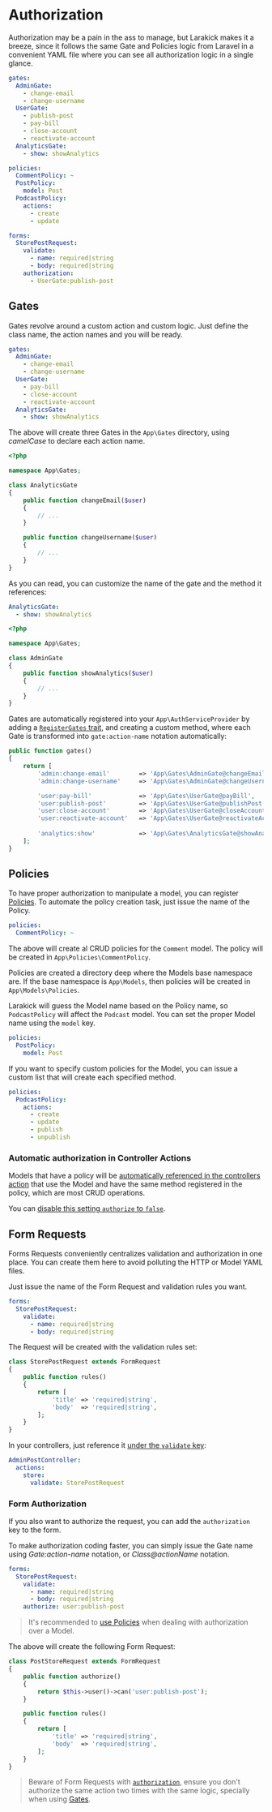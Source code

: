# Authorization

Authorization may be a pain in the ass to manage, but Larakick makes it a breeze, since it follows the same Gate and Policies logic from Laravel in a convenient YAML file where you can see all authorization logic in a single glance.

```yaml
gates:
  AdminGate:
    - change-email
    - change-username
  UserGate:
    - publish-post
    - pay-bill
    - close-account
    - reactivate-account
  AnalyticsGate:
    - show: showAnalytics

policies:
  CommentPolicy: ~
  PostPolicy:
    model: Post
  PodcastPolicy:
    actions:
      - create
      - update

forms:
  StorePostRequest:
    validate:
      - name: required|string
      - body: required|string
    authorization:
      - UserGate:publish-post
```

## Gates

Gates revolve around a custom action and custom logic. Just define the class name, the action names and you will be ready.

```yaml
gates:
  AdminGate:
    - change-email
    - change-username
  UserGate:
    - pay-bill
    - close-account
    - reactivate-account
  AnalyticsGate:
    - show: showAnalytics
```

The above will create three Gates in the `App\Gates` directory, using _camelCase_ to declare each action name.

```php
<?php

namespace App\Gates;

class AnalyticsGate
{
    public function changeEmail($user)
    {
        // ...
    }

    public function changeUsername($user)
    {
        // ...
    }
}
```

As you can read, you can customize the name of the gate and the method it references:

```yaml
AnalyticsGate:
  - show: showAnalytics
```
```php
<?php

namespace App\Gates;

class AdminGate
{
    public function showAnalytics($user)
    {
        // ...
    }
}
```

Gates are automatically registered into your `App\AuthServiceProvider` by adding a [`RegisterGates` trait](../src/Generation/Gates/RegistersGates.php), and creating a custom method, where each Gate is transformed into `gate:action-name` notation automatically:

```php
public function gates()
{
    return [
        'admin:change-email'        => 'App\Gates\AdminGate@changeEmail',
        'admin:change-username'     => 'App\Gates\AdminGate@changeUsername',

        'user:pay-bill'             => 'App\Gates\UserGate@payBill',
        'user:publish-post'         => 'App\Gates\UserGate@publishPost',
        'user:close-account'        => 'App\Gates\UserGate@closeAccount',
        'user:reactivate-account'   => 'App\Gates\UserGate@reactivateAccount',
        
        'analytics:show'            => 'App\Gates\AnalyticsGate@showAnalytics'
    ];
}
```

## Policies

To have proper authorization to manipulate a model, you can register [Policies](https://laravel.com/docs/7.x/authorization#creating-policies). To automate the policy creation task, just issue the name of the Policy. 

```yaml
policies:
  CommentPolicy: ~
```

The above will create al CRUD policies for the `Comment` model. The policy will be created in `App\Policies\CommentPolicy`.

Policies are created a directory deep where the Models base namespace are. If the base namespace is `App\Models`, then policies will be created in `App\Models\Policies`.

Larakick will guess the Model name based on the Policy name, so `PodcastPolicy` will affect the `Podcast` model. You can set the proper Model name using the `model` key.

```yaml
policies:
  PostPolicy:
    model: Post
```

If you want to specify custom policies for the Model, you can issue a custom list that will create each specified method.

```yaml
policies:
  PodcastPolicy:
    actions:
      - create
      - update
      - publish
      - unpublish
```

### Automatic authorization in Controller Actions

Models that have a policy will be [automatically referenced in the controllers action](HTTP.md#authorize) that use the Model and have the same method registered in the policy, which are most CRUD operations.

You can [disable this setting `authorize` to `false`](HTTP.md#authorize).

## Form Requests

Forms Requests conveniently centralizes validation and authorization in one place. You can create them here to avoid polluting the HTTP or Model YAML files.

Just issue the name of the Form Request and validation rules you want.

```yaml
forms:
  StorePostRequest:
    validate:
      - name: required|string
      - body: required|string
```

The Request will be created with the validation rules set:

```php
class StorePostRequest extends FormRequest
{
    public function rules()
    {
        return [
            'title' => 'required|string',
            'body'  => 'required|string',
        ];
    }
}
```

In your controllers, just reference it [under the `validate` key](HTTP.md#form-requests):

```yaml
AdminPostController:
  actions:
    store:
      validate: StorePostRequest
```

### Form Authorization

If you also want to authorize the request, you can add the `authorization` key to the form.

To make authorization coding faster, you can simply issue the Gate name using _Gate:action-name_ notation, or _Class@actionName_ notation.

```yaml
forms:
  StorePostRequest:
    validate:
      - name: required|string
      - body: required|string
    authorize: user:publish-post
```

> It's recommended to [use Policies](#policies) when dealing with authorization over a Model.

The above will create the following Form Request:

```php
class PostStoreRequest extends FormRequest
{
    public function authorize()
    {
        return $this->user()->can('user:publish-post');
    }   

    public function rules()
    {
        return [
            'title' => 'required|string',
            'body'  => 'required|string',
        ];
    }
}
```

> Beware of Form Requests with [`authorization`](AUTHORIZATION.md#form-authorization), ensure you don't authorize the same action two times with the same logic, specially when using [Gates](AUTHORIZATION.md#gates).
